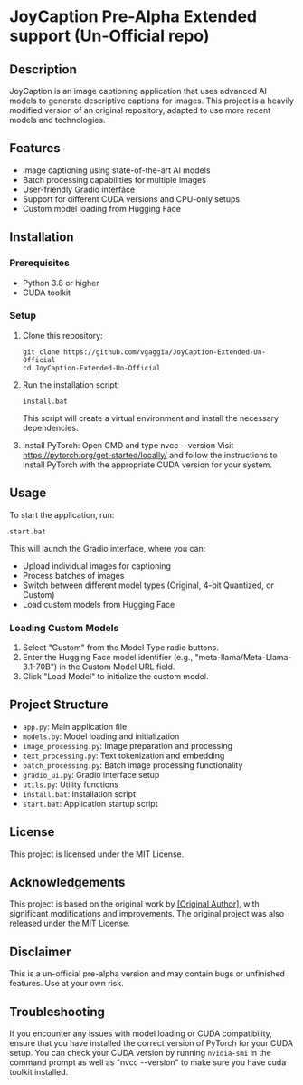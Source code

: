# JoyCaption Pre-Alpha Extended support (Un-Official repo)

## Description
JoyCaption is an image captioning application that uses advanced AI models to generate descriptive captions for images. This project is a heavily modified version of an original repository, adapted to use more recent models and technologies.

## Features
- Image captioning using state-of-the-art AI models
- Batch processing capabilities for multiple images
- User-friendly Gradio interface
- Support for different CUDA versions and CPU-only setups
- Custom model loading from Hugging Face

## Installation

### Prerequisites
- Python 3.8 or higher
- CUDA toolkit

### Setup
1. Clone this repository:
   ```
   git clone https://github.com/vgaggia/JoyCaption-Extended-Un-Official
   cd JoyCaption-Extended-Un-Official
   ```

2. Run the installation script:
   ```
   install.bat
   ```
   This script will create a virtual environment and install the necessary dependencies.

3. Install PyTorch:
   Open CMD and type nvcc --version
   Visit https://pytorch.org/get-started/locally/ and follow the instructions to install PyTorch with the appropriate CUDA version for your system.

## Usage

To start the application, run:
```
start.bat
```

This will launch the Gradio interface, where you can:
- Upload individual images for captioning
- Process batches of images
- Switch between different model types (Original, 4-bit Quantized, or Custom)
- Load custom models from Hugging Face

### Loading Custom Models
1. Select "Custom" from the Model Type radio buttons.
2. Enter the Hugging Face model identifier (e.g., "meta-llama/Meta-Llama-3.1-70B") in the Custom Model URL field.
3. Click "Load Model" to initialize the custom model.

## Project Structure
- `app.py`: Main application file
- `models.py`: Model loading and initialization
- `image_processing.py`: Image preparation and processing
- `text_processing.py`: Text tokenization and embedding
- `batch_processing.py`: Batch image processing functionality
- `gradio_ui.py`: Gradio interface setup
- `utils.py`: Utility functions
- `install.bat`: Installation script
- `start.bat`: Application startup script

## License
This project is licensed under the MIT License.

## Acknowledgements
This project is based on the original work by [\[Original Author\]](https://huggingface.co/fancyfeast), with significant modifications and improvements. The original project was also released under the MIT License.

## Disclaimer
This is a un-official pre-alpha version and may contain bugs or unfinished features. Use at your own risk.

## Troubleshooting
If you encounter any issues with model loading or CUDA compatibility, ensure that you have installed the correct version of PyTorch for your CUDA setup. You can check your CUDA version by running `nvidia-smi` in the command prompt as well as "nvcc --version" to make sure you have cuda toolkit installed.
